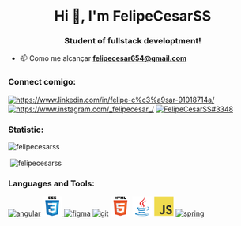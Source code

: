 <h1 align="center">Hi 👋, I'm FelipeCesarSS</h1>
<h3 align="center">Student of fullstack developtment!</h3>

- 📫 Como me alcançar **felipecesar654@gmail.com**

<h3 align="left">Connect comigo:</h3>
<p align="left"> 
<a href="https://linkedin.com/in/https://www.linkedin.com/in/felipe-c%c3%a9sar-91018714a/ " target="_blank"><img align="center" src="https://raw.githubusercontent.com/rahuldkjain/github-profile-readme-generator/master/src/images/icons/Social/linked-in-alt.svg" alt="https://www.linkedin.com/in/felipe-c%c3%a9sar-91018714a/" height="30" width="40" /></a> <a href="https://instagram.com/https://www.instagram.com/_felipecesar_/" target="_blank"><img align="center" src="https://raw.githubusercontent.com/rahuldkjain/github-profile-readme-generator/master/src/images/icons/Social/instagram.svg" alt="https://www.instagram.com/_felipecesar_/" height="30" width="40" /></a> <a href="https://discord.gg/FelipeCesarSS#3348" target="_blank"><img align="center" src="https://raw.githubusercontent.com/rahuldkjain/github-profile-readme-generator/master/src/images/icons/Social/discord.svg" alt="FelipeCesarSS#3348" height="30" width ="40" /></a>
</p>

<h3 align="left">Statistic:</h3>
<p align="left">
<p>
<img align="esquerda" src="https://github-readme-stats.vercel.app/api/top-langs?username=felipecesarss&show_icons=true&locale=en&layout=compact" alt="felipecesarss" /></p> <p>&nbsp;<img align="center" src="https://github-readme-stats.vercel.app/api?username=felipecesarss&show_icons=true&locale=en" alt="felipecesarss" color="black" /></p>

<h3 align="left">Languages and Tools:</h3>
<p align="left">
<a href="https://angular.io" target="_blank" rel="noreferrer"> <img src="https://angular.io/assets/images/logos/angular/angular.svg" alt="angular" width="40" height="40"/></a> <a href="https://www.w3schools.com/css/" target="_blank" rel="noreferrer"> <img src="https://raw.githubusercontent.com/devicons/devicon/master/icons/css3/css3-original-wordmark.svg" alt="css3" width="40" height="40"/> </a> <a href=" https://www.figma.com/" target="_blank" rel="noreferrer"> <img src="https://www.vectorlogo.zone/logos/figma/figma-icon.svg" alt="figma" width="40" height="40"/></a> <a hrefa="https://git-scm.com/" target="_blank" rel="noreferrer"> <img src="https://www.vectorlogo.zone/logos/git-scm/git-scm-icon.svg" alt="git" width="40" height="40"/></a> <a href="https://www.w3.org/html/" target="_blank" rel="noreferrer"> <img src="https://raw.githubusercontent.com/devicons/devicon/master/icons/html5/html5-original-wordmark.svg" alt="html5" widht="40" height="40"/></a> <a href="https://www.java.com" target="_blank" rel="noreferrer"> <img src="https://raw.githubusercontent.com/devicons/devicon/master/icons/java/java-original.svg" alt="java" width="40" height="40"/></a> <a href="https://developer.mozilla.org/en-US/docs/Web/JavaScript" target="_blank" rel=" noreferrer"> <img src="https://raw.githubusercontent.com/devicons/devicon/master/icons/javascript/javascript-original.svg" alt="javascript" width="40" height="40"/></a> <a href="https://spring.io/" target="_blank" rel="noreferrer"> <img src="https://www.vectorlogo.zone/logos/springio/springio-icon.svg" alt="spring" width="40" height="40"/></a> 
</p>

